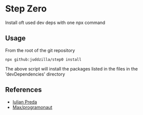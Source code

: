 # Step Zero

Install oft used dev deps with one npx command

## Usage

From the root of the git repository

`npx github:juddzilla/step0 install`

The above script will install the packages listed in the files in the 'devDependencies' directory

## References

- [Iulian Preda](https://dev.to/ipreda/run-your-npx-script-directly-from-github-create-your-own-cli-commands-and-other-stories-4pn3)
- [Max/programonaut](https://www.programonaut.com/how-to-create-an-npx-project-boilerplate-command-step-by-step/)